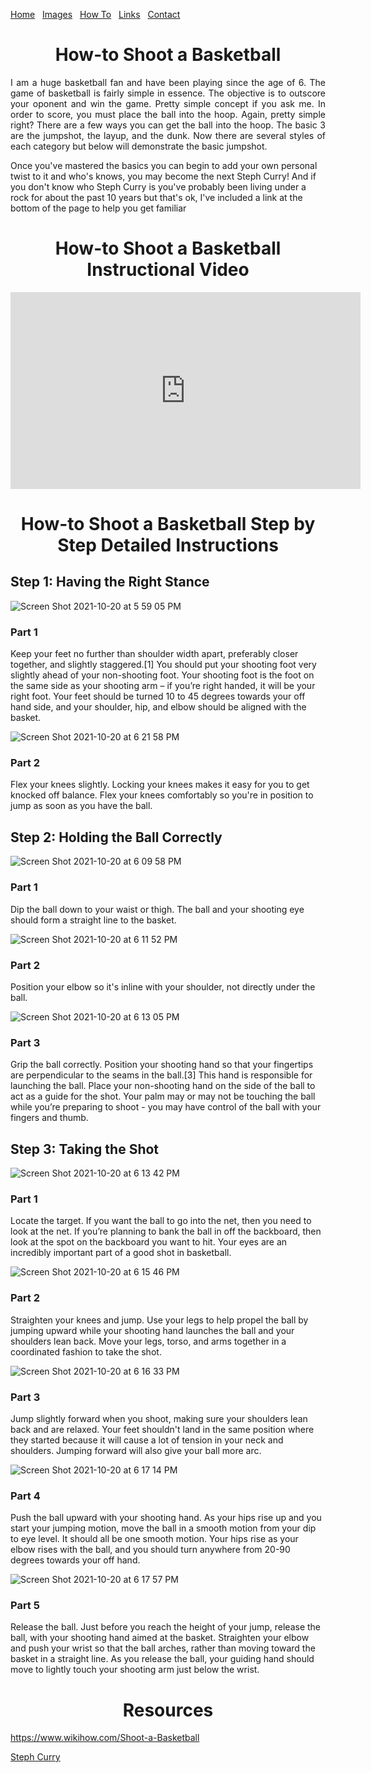 [comment]: # (Undre Stoker, CSCI 434, 31 Oct 2021, Multimeadia Page) 

[Home](https://undrestoker.github.io/Mind-of-Dre/) &nbsp;   [Images](https://undrestoker.github.io/Images/) &nbsp;   [How To](https://undrestoker.github.io/How-To/) &nbsp;   [Links](https://undrestoker.github.io/Links/) &nbsp;   [Contact](https://undrestoker.github.io/Contact/)

<h1 align="center"> How-to Shoot a Basketball </h1>

[comment]: # (Intro Paragraph) 

<p style='text-align: justify;'> I am a huge basketball fan and have been playing since the age of 6. The game of basketball is fairly simple in essence. The objective is to outscore your oponent and win the game. Pretty simple concept if you ask me. In order to score, you must place the ball into the hoop. Again, pretty simple right? There are a few ways you can get the ball into the hoop. The basic 3 are the jumpshot, the layup, and the dunk. Now there are several styles of each category but below will demonstrate the basic jumpshot. 
  
  Once you've mastered the basics you can begin to add your own personal twist to it and who's knows, you may become the next Steph Curry! And if you don't know who Steph Curry is you've probably been living under a rock for about the past 10 years but that's ok, I've included a link at the bottom of the page to help you get familiar </p>
  
  [comment]: # (Start of Multimedia Section) 
  
<h1 align="center"> How-to Shoot a Basketball Instructional Video </h1>

[comment]: # (YouTube Video)  

<iframe width="560" height="315" src="https://www.youtube.com/embed/SyvuSxCyfi0" title="YouTube video player" frameborder="0" allow="accelerometer; autoplay; clipboard-write; encrypted-media; gyroscope; picture-in-picture" allowfullscreen></iframe>

<h1 align="center"> How-to Shoot a Basketball Step by Step Detailed Instructions </h1>

<h2 align="left"> Step 1: Having the Right Stance </h2>

![Screen Shot 2021-10-20 at 5 59 05 PM](https://user-images.githubusercontent.com/91627769/138184035-e24eaca9-ef00-45be-a74e-ae5a30121f1f.png)

<h3 align="left"> Part 1 </h3> Keep your feet no further than shoulder width apart, preferably closer together, and slightly staggered.[1] You should put your shooting foot very slightly ahead of your non-shooting foot. Your shooting foot is the foot on the same side as your shooting arm – if you’re right handed, it will be your right foot. Your feet should be turned 10 to 45 degrees towards your off hand side, and your shoulder, hip, and elbow should be aligned with the basket.

![Screen Shot 2021-10-20 at 6 21 58 PM](https://user-images.githubusercontent.com/91627769/138185821-e028b030-a301-4840-82c9-ebab2b66ad54.png)

<h3 align="left"> Part 2 </h3> Flex your knees slightly. Locking your knees makes it easy for you to get knocked off balance. Flex your knees comfortably so you're in position to jump as soon as you have the ball.

<h2 align="left"> Step 2: Holding the Ball Correctly </h2>

![Screen Shot 2021-10-20 at 6 09 58 PM](https://user-images.githubusercontent.com/91627769/138184965-ed0aa648-ddfd-4cb0-823f-7d7415b7053a.png)

<h3 align="left"> Part 1 </h3> Dip the ball down to your waist or thigh. The ball and your shooting eye should form a straight line to the basket.

![Screen Shot 2021-10-20 at 6 11 52 PM](https://user-images.githubusercontent.com/91627769/138185064-94944908-66c6-4dfa-90a6-d752c27bc99c.png)

<h3 align="left"> Part 2 </h3> Position your elbow so it's inline with your shoulder, not directly under the ball.

![Screen Shot 2021-10-20 at 6 13 05 PM](https://user-images.githubusercontent.com/91627769/138185142-8a970d9b-b053-4654-a4c5-f9accd782799.png)

<h3 align="left"> Part 3 </h3> Grip the ball correctly. Position your shooting hand so that your fingertips are perpendicular to the seams in the ball.[3]  This hand is responsible for launching the ball. Place your non-shooting hand on the side of the ball to act as a guide for the shot. Your palm may or may not be touching the ball while you’re preparing to shoot - you may have control of the ball with your fingers and thumb.

<h2 align="left"> Step 3: Taking the Shot </h2>

![Screen Shot 2021-10-20 at 6 13 42 PM](https://user-images.githubusercontent.com/91627769/138185194-ac284be4-2644-42c8-87d8-5479f53601ab.png)

<h3 align="left"> Part 1 </h3> Locate the target. If you want the ball to go into the net, then you need to look at the net. If you’re planning to bank the ball in off the backboard, then look at the spot on the backboard you want to hit. Your eyes are an incredibly important part of a good shot in basketball.

![Screen Shot 2021-10-20 at 6 15 46 PM](https://user-images.githubusercontent.com/91627769/138185347-403db4cd-2613-4560-bda2-7386902bc288.png)

<h3 align="left"> Part 2 </h3> Straighten your knees and jump. Use your legs to help propel the ball by jumping upward while your shooting hand launches the ball and your shoulders lean back. Move your legs, torso, and arms together in a coordinated fashion to take the shot.

![Screen Shot 2021-10-20 at 6 16 33 PM](https://user-images.githubusercontent.com/91627769/138185396-4a398262-9209-4577-9164-edfc0aa79cc5.png)

<h3 align="left"> Part 3 </h3> Jump slightly forward when you shoot, making sure your shoulders lean back and are relaxed. Your feet shouldn't land in the same position where they started because it will cause a lot of tension in your neck and shoulders. Jumping forward will also give your ball more arc.

![Screen Shot 2021-10-20 at 6 17 14 PM](https://user-images.githubusercontent.com/91627769/138185462-ccec1dd8-6f75-46b5-9593-75ecf82c9105.png)

<h3 align="left"> Part 4 </h3> Push the ball upward with your shooting hand. As your hips rise up and you start your jumping motion, move the ball in a smooth motion from your dip to eye level. It should all be one smooth motion. Your hips rise as your elbow rises with the ball, and you should turn anywhere from 20-90 degrees towards your off hand.

![Screen Shot 2021-10-20 at 6 17 57 PM](https://user-images.githubusercontent.com/91627769/138185522-0459e516-d115-43c6-845a-d05433882517.png)

<h3 align="left"> Part 5 </h3> Release the ball. Just before you reach the height of your jump, release the ball, with your shooting hand aimed at the basket. Straighten your elbow and push your wrist so that the ball arches, rather than moving toward the basket in a straight line. As you release the ball, your guiding hand should move to lightly touch your shooting arm just below the wrist.





<h1 align="center"> Resources </h1>


https://www.wikihow.com/Shoot-a-Basketball 

 [Steph Curry](https://www.youtube.com/watch?v=dsS-FSQopqQ) 
